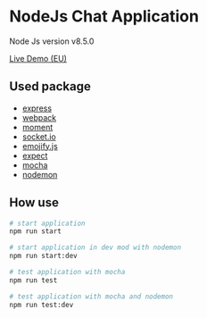 # NodeJs Chat Application

Node Js version v8.5.0

[Live Demo (EU)](https://murmuring-island-23281.herokuapp.com/)

## Used package

* [express](https://expressjs.com/)
* [webpack](https://webpack.js.org/)
* [moment](https://momentjs.com/)
* [socket.io](https://socket.io/)
* [emojify.js](https://github.com/emojione/emojify.js?utm_source=recordnotfound.com)
* [expect](https://github.com/Automattic/expect.js?files=1)
* [mocha](https://mochajs.org/)
* [nodemon](https://nodemon.io/)

## How use

``` bash
# start application
npm run start

# start application in dev mod with nodemon
npm run start:dev

# test application with mocha
npm run test

# test application with mocha and nodemon
npm run test:dev
```
